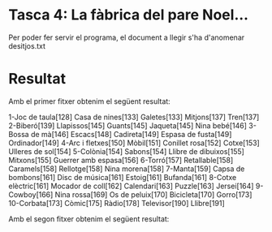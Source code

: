 # Tasca 4: La fàbrica del pare Noel...

Per poder fer servir el programa, el document a llegir s'ha d'anomenar desitjos.txt

# Resultat

Amb el primer fitxer obtenim el següent resultat:

1-Joc de taula[128] Casa de nines[133] Galetes[133] Mitjons[137] Tren[137] 
2-Biberó[139] Llapissos[145] Guants[145] Jaqueta[145] Nina bebé[146] 
3-Bossa de mà[146] Escacs[148] Cadireta[149] Espasa de fusta[149] Ordinador[149] 
4-Arc i fletxes[150] Mòbil[151] Conillet rosa[152] Cotxe[153] Ulleres de sol[154] 
5-Colònia[154] Sabons[154] Llibre de dibuixos[155] Mitxons[155] Guerrer amb espasa[156] 
6-Torró[157] Retallable[158] Caramels[158] Rellotge[158] Nina morena[158] 
7-Manta[159] Capsa de bombons[161] Disc de música[161] Estoig[161] Bufanda[161] 
8-Cotxe elèctric[161] Mocador de coll[162] Calendari[163] Puzzle[163] Jersei[164] 
9-Cowboy[166] Nina rossa[169] Os de peluix[170] Bicicleta[170] Gorro[173] 
10-Corbata[173] Còmic[175] Ràdio[178] Televisor[190] Llibre[191] 

Amb el segon fitxer obtenim el següent resultat:

